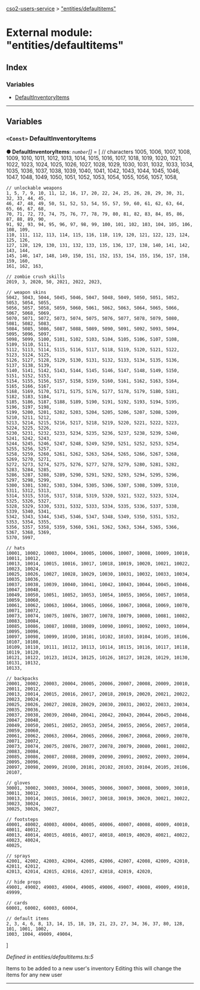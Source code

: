 [cso2-users-service](../README.md) > ["entities/defaultitems"](../modules/_entities_defaultitems_.md)

# External module: "entities/defaultitems"

## Index

### Variables

* [DefaultInventoryItems](_entities_defaultitems_.md#defaultinventoryitems)

---

## Variables

<a id="defaultinventoryitems"></a>

### `<Const>` DefaultInventoryItems

**● DefaultInventoryItems**: *`number`[]* =  [
    // characters
    1005, 1006, 1007, 1008, 1009, 1010, 1011, 1012, 1013, 1014, 1015, 1016, 1017, 1018,
    1019, 1020, 1021, 1022, 1023, 1024, 1025, 1026, 1027, 1028, 1029, 1030, 1031, 1032,
    1033, 1034, 1035, 1036, 1037, 1038, 1039, 1040, 1041, 1042, 1043, 1044, 1045, 1046,
    1047, 1048, 1049, 1050, 1051, 1052, 1053, 1054, 1055, 1056, 1057, 1058,

    // unlockable weapons
    1, 5, 7, 9, 10, 11, 12, 16, 17, 20, 22, 24, 25, 26, 28, 29, 30, 31, 32, 33, 44, 45,
    46, 47, 48, 49, 50, 51, 52, 53, 54, 55, 57, 59, 60, 61, 62, 63, 64, 65, 66, 67, 68,
    70, 71, 72, 73, 74, 75, 76, 77, 78, 79, 80, 81, 82, 83, 84, 85, 86, 87, 88, 89, 90,
    91, 92, 93, 94, 95, 96, 97, 98, 99, 100, 101, 102, 103, 104, 105, 106, 108, 109,
    110, 111, 112, 113, 114, 115, 116, 118, 119, 120, 121, 122, 123, 124, 125, 126,
    127, 128, 129, 130, 131, 132, 133, 135, 136, 137, 138, 140, 141, 142, 143, 144,
    145, 146, 147, 148, 149, 150, 151, 152, 153, 154, 155, 156, 157, 158, 159, 160,
    161, 162, 163,

    // zombie crush skills
    2019, 3, 2020, 50, 2021, 2022, 2023,

    // weapon skins
    5042, 5043, 5044, 5045, 5046, 5047, 5048, 5049, 5050, 5051, 5052, 5053, 5054, 5055,
    5056, 5057, 5058, 5059, 5060, 5061, 5062, 5063, 5064, 5065, 5066, 5067, 5068, 5069,
    5070, 5071, 5072, 5073, 5074, 5075, 5076, 5077, 5078, 5079, 5080, 5081, 5082, 5083,
    5084, 5085, 5086, 5087, 5088, 5089, 5090, 5091, 5092, 5093, 5094, 5095, 5096, 5097,
    5098, 5099, 5100, 5101, 5102, 5103, 5104, 5105, 5106, 5107, 5108, 5109, 5110, 5111,
    5112, 5113, 5114, 5115, 5116, 5117, 5118, 5119, 5120, 5121, 5122, 5123, 5124, 5125,
    5126, 5127, 5128, 5129, 5130, 5131, 5132, 5133, 5134, 5135, 5136, 5137, 5138, 5139,
    5140, 5141, 5142, 5143, 5144, 5145, 5146, 5147, 5148, 5149, 5150, 5151, 5152, 5153,
    5154, 5155, 5156, 5157, 5158, 5159, 5160, 5161, 5162, 5163, 5164, 5165, 5166, 5167,
    5168, 5169, 5170, 5171, 5175, 5176, 5177, 5178, 5179, 5180, 5181, 5182, 5183, 5184,
    5185, 5186, 5187, 5188, 5189, 5190, 5191, 5192, 5193, 5194, 5195, 5196, 5197, 5198,
    5199, 5200, 5201, 5202, 5203, 5204, 5205, 5206, 5207, 5208, 5209, 5210, 5211, 5212,
    5213, 5214, 5215, 5216, 5217, 5218, 5219, 5220, 5221, 5222, 5223, 5224, 5225, 5226,
    5230, 5231, 5232, 5233, 5234, 5235, 5236, 5237, 5238, 5239, 5240, 5241, 5242, 5243,
    5244, 5245, 5246, 5247, 5248, 5249, 5250, 5251, 5252, 5253, 5254, 5255, 5256, 5257,
    5258, 5259, 5260, 5261, 5262, 5263, 5264, 5265, 5266, 5267, 5268, 5269, 5270, 5271,
    5272, 5273, 5274, 5275, 5276, 5277, 5278, 5279, 5280, 5281, 5282, 5283, 5284, 5285,
    5286, 5287, 5288, 5289, 5290, 5291, 5292, 5293, 5294, 5295, 5296, 5297, 5298, 5299,
    5300, 5301, 5302, 5303, 5304, 5305, 5306, 5307, 5308, 5309, 5310, 5311, 5312, 5313,
    5314, 5315, 5316, 5317, 5318, 5319, 5320, 5321, 5322, 5323, 5324, 5325, 5326, 5327,
    5328, 5329, 5330, 5331, 5332, 5333, 5334, 5335, 5336, 5337, 5338, 5339, 5340, 5341,
    5342, 5343, 5344, 5345, 5346, 5347, 5348, 5349, 5350, 5351, 5352, 5353, 5354, 5355,
    5356, 5357, 5358, 5359, 5360, 5361, 5362, 5363, 5364, 5365, 5366, 5367, 5368, 5369,
    5370, 5997,

    // hats
    10001, 10002, 10003, 10004, 10005, 10006, 10007, 10008, 10009, 10010, 10011, 10012,
    10013, 10014, 10015, 10016, 10017, 10018, 10019, 10020, 10021, 10022, 10023, 10024,
    10025, 10026, 10027, 10028, 10029, 10030, 10031, 10032, 10033, 10034, 10035, 10036,
    10037, 10038, 10039, 10040, 10041, 10042, 10043, 10044, 10045, 10046, 10047, 10048,
    10049, 10050, 10051, 10052, 10053, 10054, 10055, 10056, 10057, 10058, 10059, 10060,
    10061, 10062, 10063, 10064, 10065, 10066, 10067, 10068, 10069, 10070, 10071, 10072,
    10073, 10074, 10075, 10076, 10077, 10078, 10079, 10080, 10081, 10082, 10083, 10084,
    10085, 10086, 10087, 10088, 10089, 10090, 10091, 10092, 10093, 10094, 10095, 10096,
    10097, 10098, 10099, 10100, 10101, 10102, 10103, 10104, 10105, 10106, 10107, 10108,
    10109, 10110, 10111, 10112, 10113, 10114, 10115, 10116, 10117, 10118, 10119, 10120,
    10121, 10122, 10123, 10124, 10125, 10126, 10127, 10128, 10129, 10130, 10131, 10132,
    10133,

    // backpacks
    20001, 20002, 20003, 20004, 20005, 20006, 20007, 20008, 20009, 20010, 20011, 20012,
    20013, 20014, 20015, 20016, 20017, 20018, 20019, 20020, 20021, 20022, 20023, 20024,
    20025, 20026, 20027, 20028, 20029, 20030, 20031, 20032, 20033, 20034, 20035, 20036,
    20037, 20038, 20039, 20040, 20041, 20042, 20043, 20044, 20045, 20046, 20047, 20048,
    20049, 20050, 20051, 20052, 20053, 20054, 20055, 20056, 20057, 20058, 20059, 20060,
    20061, 20062, 20063, 20064, 20065, 20066, 20067, 20068, 20069, 20070, 20071, 20072,
    20073, 20074, 20075, 20076, 20077, 20078, 20079, 20080, 20081, 20082, 20083, 20084,
    20085, 20086, 20087, 20088, 20089, 20090, 20091, 20092, 20093, 20094, 20095, 20096,
    20097, 20098, 20099, 20100, 20101, 20102, 20103, 20104, 20105, 20106, 20107,

    // gloves
    30001, 30002, 30003, 30004, 30005, 30006, 30007, 30008, 30009, 30010, 30011, 30012,
    30013, 30014, 30015, 30016, 30017, 30018, 30019, 30020, 30021, 30022, 30023, 30024,
    30025, 30026, 30027,

    // footsteps
    40001, 40002, 40003, 40004, 40005, 40006, 40007, 40008, 40009, 40010, 40011, 40012,
    40013, 40014, 40015, 40016, 40017, 40018, 40019, 40020, 40021, 40022, 40023, 40024,
    40025,

    // sprays
    42001, 42002, 42003, 42004, 42005, 42006, 42007, 42008, 42009, 42010, 42011, 42012,
    42013, 42014, 42015, 42016, 42017, 42018, 42019, 42020,

    // hide props
    49001, 49002, 49003, 49004, 49005, 49006, 49007, 49008, 49009, 49010, 49999,

    // cards
    60001, 60002, 60003, 60004,

    // default items
    2, 3, 4, 6, 8, 13, 14, 15, 18, 19, 21, 23, 27, 34, 36, 37, 80, 128, 101, 1001, 1002,
    1003, 1004, 49009, 49004,
]

*Defined in entities/defaultitems.ts:5*

Items to be added to a new user's inventory Editing this will change the items for any new user

___

